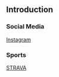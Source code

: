 ## Introduction

### Social Media

[Instagram](https://www.instagram.com/jinhhhyeong?igsh=amxxZ3djaWQxa2Ew&utm_source=qr)

### Sports

[STRAVA](https://www.strava.com/athletes/164157078)
<!--
**jinhhhyeong/jinhhhyeong** is a ✨ _special_ ✨ repository because its `README.md` (this file) appears on your GitHub profile.

Here are some ideas to get you started:

- 🔭 I’m currently working on ...
- 🌱 I’m currently learning ...
- 👯 I’m looking to collaborate on ...
- 🤔 I’m looking for help with ...
- 💬 Ask me about ...
- 📫 How to reach me: ...
- 😄 Pronouns: ...
- ⚡ Fun fact: ...
-->

